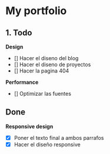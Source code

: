 # My portfolio

## 1. Todo

**Design**
  - [] Hacer el diseno del blog
  - [] Hacer el diseno de proyectos
  - [] Hacer la pagina 404

**Performance**
  - [] Optimizar las fuentes
  

## Done

**Responsive design**
  - [x] Poner el texto final a ambos parrafos
  - [X] Hacer el diseño responsive

